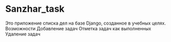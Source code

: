 # Sanzhar_task
Это приложение списка дел на базе Django, созданное в учебных целях. Возможности  Добавление задач Отметка задач как выполненных Удаление задач 
